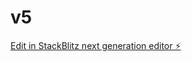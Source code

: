 # v5

[Edit in StackBlitz next generation editor ⚡️](https://stackblitz.com/~/github.com/spacessoradm/v5)